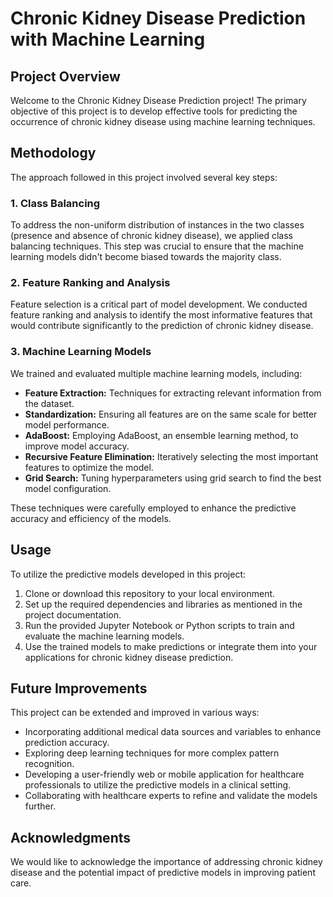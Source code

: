   <h1  align="left">Chronic Kidney Disease Prediction with Machine Learning</h1>

  <h2  align="left">Project Overview</h2>
  <p  align="left">Welcome to the Chronic Kidney Disease Prediction project! The primary objective of this project is to develop effective tools for predicting the occurrence of chronic kidney disease using machine learning techniques.</p>

  <h2  align="left">Methodology</h2>
    <p  align="left">The approach followed in this project involved several key steps:</p>

  <h3  align="left">1. Class Balancing</h3>
    <p  align="left">To address the non-uniform distribution of instances in the two classes (presence and absence of chronic kidney disease), we applied class balancing techniques. This step was crucial to ensure that the machine learning models didn't become biased towards the majority class.</p>

  <h3  align="left">2. Feature Ranking and Analysis</h3>
    <p  align="left">Feature selection is a critical part of model development. We conducted feature ranking and analysis to identify the most informative features that would contribute significantly to the prediction of chronic kidney disease.</p>

  <h3  align="left">3. Machine Learning Models</h3>
    <p  align="left">We trained and evaluated multiple machine learning models, including:</p>
    <ul  align="left">
        <li><strong>Feature Extraction:</strong> Techniques for extracting relevant information from the dataset.</li>
        <li><strong>Standardization:</strong> Ensuring all features are on the same scale for better model performance.</li>
        <li><strong>AdaBoost:</strong> Employing AdaBoost, an ensemble learning method, to improve model accuracy.</li>
        <li><strong>Recursive Feature Elimination:</strong> Iteratively selecting the most important features to optimize the model.</li>
        <li><strong>Grid Search:</strong> Tuning hyperparameters using grid search to find the best model configuration.</li>
    </ul>
    <p  align="left">These techniques were carefully employed to enhance the predictive accuracy and efficiency of the models.</p>

  <h2  align="left">Usage</h2>
    <p  align="left">To utilize the predictive models developed in this project:</p>
    <ol  align="left">
        <li>Clone or download this repository to your local environment.</li>
        <li>Set up the required dependencies and libraries as mentioned in the project documentation.</li>
        <li>Run the provided Jupyter Notebook or Python scripts to train and evaluate the machine learning models.</li>
        <li>Use the trained models to make predictions or integrate them into your applications for chronic kidney disease prediction.</li>
    </ol>

  <h2  align="left">Future Improvements</h2>
    <p  align="left">This project can be extended and improved in various ways:</p>
    <ul  align="left">
        <li>Incorporating additional medical data sources and variables to enhance prediction accuracy.</li>
        <li>Exploring deep learning techniques for more complex pattern recognition.</li>
        <li>Developing a user-friendly web or mobile application for healthcare professionals to utilize the predictive models in a clinical setting.</li>
        <li>Collaborating with healthcare experts to refine and validate the models further.</li>
    </ul>

  <h2  align="left">Acknowledgments</h2>
    <p  align="left">We would like to acknowledge the importance of addressing chronic kidney disease and the potential impact of predictive models in improving patient care.</p>
